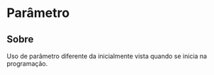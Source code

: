 # Parâmetro

## Sobre
  Uso de parâmetro diferente da inicialmente vista quando se inicia na programação.
